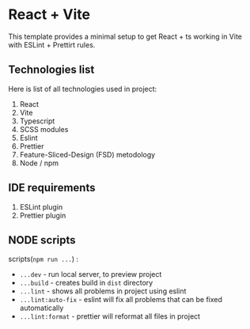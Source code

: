 # React + Vite

This template provides a minimal setup to get React + ts working in Vite with ESLint + Prettirt rules.

## Technologies list
Here is list of all technologies used in project:
1. React
2. Vite
3. Typescript
4. SCSS modules
5. Eslint
6. Prettier
7. Feature-Sliced-Design (FSD) metodology
8. Node / npm 

## IDE requirements
1. ESLint plugin
2. Prettier plugin

## NODE scripts
scripts(`npm run ...`) :
- `...dev` - run local server, to preview project
- `...build` - creates build in `dist` directory
- `...lint` - shows all problems in project using eslint
- `...lint:auto-fix` - eslint will fix all problems that can be fixed automatically
- `...lint:format` - prettier will reformat all files in project